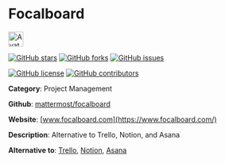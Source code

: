 
# Focalboard 

<a href="https://www.focalboard.com/"><img src="https://icons.duckduckgo.com/ip3/www.focalboard.com.ico" alt="Avatar" width="30" height="30" /></a>

[![GitHub stars](https://img.shields.io/github/stars/mattermost/focalboard.svg?style=social&label=Star&maxAge=2592000)](https://GitHub.com/mattermost/focalboard/stargazers/) [![GitHub forks](https://img.shields.io/github/forks/mattermost/focalboard.svg?style=social&label=Fork&maxAge=2592000)](https://GitHub.com/mattermost/focalboard/network/) [![GitHub issues](https://img.shields.io/github/issues/mattermost/focalboard.svg)](https://GitHub.com/Nmattermost/focalboard/issues/)

[![GitHub license](https://img.shields.io/github/license/mattermost/focalboard.svg)](https://github.com/mattermost/focalboard/blob/master/LICENSE) [![GitHub contributors](https://img.shields.io/github/contributors/mattermost/focalboard.svg)](https://GitHub.com/mattermost/focalboard/graphs/contributors/) 

**Category**: Project Management

**Github**: [mattermost/focalboard](https://github.com/mattermost/focalboard)

**Website**: [www.focalboard.com](https://www.focalboard.com/)

**Description**:
Alternative to Trello, Notion, and Asana

**Alternative to**: [Trello](https://trello.com/), [Notion](https://www.notion.so/), [Asana](https://asana.com/)
